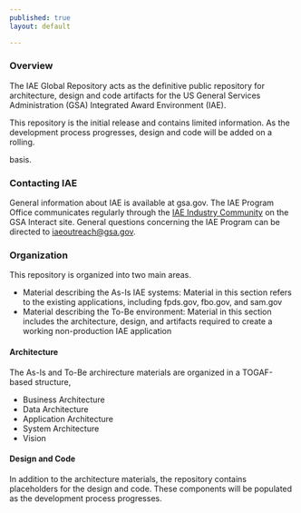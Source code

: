 ```yaml
---
published: true
layout: default

---
```


### Overview

<p>The IAE Global Repository acts as the definitive public repository for architecture, design and code artifacts for the US General Services Administration (GSA) Integrated Award Environment (IAE). </p>
<p>This repository is the initial release and contains limited information. As the development process progresses, design and code will be added on a rolling.</p>

basis.
### Contacting IAE
General information about IAE is available at gsa.gov. The IAE Program Office communicates regularly through the [IAE Industry Community](https://interact.gsa.gov/group/integrated-award-environment-iae-industry-community) on the GSA Interact site. General questions concerning the IAE Program can be directed to iaeoutreach@gsa.gov.

### Organization
This repository is organized into two main areas.
- Material describing the As-Is IAE systems: Material in this section refers to the existing applications, including fpds.gov, fbo.gov, and sam.gov
- Material describing the To-Be environment: Material in this section includes the architecture, design, and artifacts required to create a working non-production IAE application

 
#### Architecture
The As-Is and To-Be archirecture materials are organized in a TOGAF-based structure,
 - Business Architecture
 - Data Architecture
 - Application Architecture
 - System Architecture
 - Vision
 
#### Design and Code
In addition to the architecture materials, the repository contains placeholders for the design and code. These components will be populated as the development process progresses.